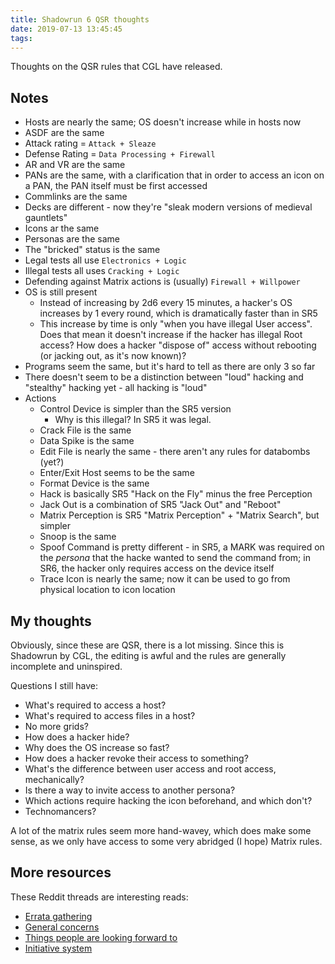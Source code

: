 ```yaml
---
title: Shadowrun 6 QSR thoughts
date: 2019-07-13 13:45:45
tags:
---
```


Thoughts on the QSR rules that CGL have released.

<!-- more -->

## Notes

* Hosts are nearly the same; OS doesn't increase while in hosts now
* ASDF are the same
* Attack rating = `Attack + Sleaze`
* Defense Rating = `Data Processing + Firewall`
* AR and VR are the same
* PANs are the same, with a clarification that in order to access an icon on a PAN, the PAN itself must be first accessed
* Commlinks are the same
* Decks are different - now they're "sleak modern versions of medieval gauntlets"
* Icons ar the same
* Personas are the same
* The "bricked" status is the same
* Legal tests all use `Electronics + Logic`
* Illegal tests all uses `Cracking + Logic`
* Defending against Matrix actions is (usually) `Firewall + Willpower`
* OS is still present
    * Instead of increasing by 2d6 every 15 minutes, a hacker's OS increases by 1 every round, which is dramatically faster than in SR5
    * This increase by time is only "when you have illegal User access". Does that mean it doesn't increase if the hacker has illegal Root access? How does a hacker "dispose of" access without rebooting (or jacking out, as it's now known)?
* Programs seem the same, but it's hard to tell as there are only 3 so far
* There doesn't seem to be a distinction between "loud" hacking and "stealthy" hacking yet - all hacking is "loud"
* Actions
    * Control Device is simpler than the SR5 version
        * Why is this illegal? In SR5 it was legal.
    * Crack File is the same
    * Data Spike is the same
    * Edit File is nearly the same - there aren't any rules for databombs (yet?)
    * Enter/Exit Host seems to be the same
    * Format Device is the same
    * Hack is basically SR5 "Hack on the Fly" minus the free Perception
    * Jack Out is a combination of SR5 "Jack Out" and "Reboot"
    * Matrix Perception is SR5 "Matrix Perception" + "Matrix Search", but simpler
    * Snoop is the same
    * Spoof Command is pretty different - in SR5, a MARK was required on the *persona* that the hacke wanted to send the command from; in SR6, the hacker only requires access on the device itself
    * Trace Icon is nearly the same; now it can be used to go from physical location to icon location

## My thoughts

Obviously, since these are QSR, there is a lot missing. Since this is Shadowrun by CGL, the editing is awful and the rules are generally incomplete and uninspired.

Questions I still have:

* What's required to access a host?
* What's required to access files in a host?
* No more grids?
* How does a hacker hide?
* Why does the OS increase so fast?
* How does a hacker revoke their access to something?
* What's the difference between user access and root access, mechanically?
* Is there a way to invite access to another persona?
* Which actions require hacking the icon beforehand, and which don't?
* Technomancers?

A lot of the matrix rules seem more hand-wavey, which does make some sense, as we only have access to some very abridged (I hope) Matrix rules.

## More resources

These Reddit threads are interesting reads:

* [Errata gathering](https://redd.it/cbx1u6)
* [General concerns](https://redd.it/cbvc9m)
* [Things people are looking forward to](https://redd.it/ccb8r3)
* [Initiative system](https://redd.it/c8nmto)
